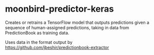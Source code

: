 # moonbird-predictor-keras
Creates or retrains a TensorFlow model that outputs predictions given a sequence of human-assigned predictions, taking in data from PredictionBook as training data.

Uses data in the format output by https://github.com/jbeshir/predictionbook-extractor
